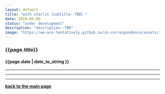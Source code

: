 ```yaml
---
layout: default
title: "with starlit（subtitle--TBD）"
date: 2019-05-09
status: "under development"
description: "description--TBD"
image: "https://we-are-tentatively.github.io/in-correspondence/assets/images/in-correspondence.jpg"
---
```


### {{page.title}}

#### {{page.date | date_to_string }}







***
***
***

**[back to the main page](https://we-are-tentatively.github.io/in-correspondence)**

